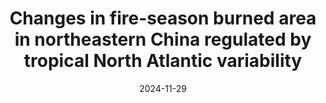 ---
title: "Changes in fire-season burned area in northeastern China regulated by tropical North Atlantic variability"
collection: publications
category: journal        # <= use 'journal' for journals
permalink: /publications/2024-11-29-ERL-YJ
date: 2024-11-29
venue: "Environmental Research Letters"
authors: "Hua, W., Zhou, L., Jiang, Y., Zhou, L., Xu, X., and Chen, H."
paperurl: "https://iopscience.iop.org/article/10.1088/1748-9326/ad95a4/meta"
doi: "10.1088/1748-9326/ad95a4"
excerpt: "We analized wildfires in NE China and linkages with SST dynamics."
citation: "Hua, W., Zhou, L., Jiang, Y., Zhou, L., Xu, X., and Chen, H. (2024) Increase in fire-season burned area in northeastern China driven by internal climate change. Environmental Research Letter, 19(12), 124086."
---
